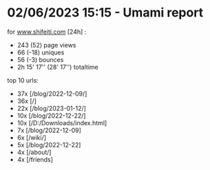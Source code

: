# 02/06/2023 15:15 - Umami report
for www.shifeiti.com [24h] :

 - 243 (52) page views
 - 66 (-18) uniques
 - 56 (-3) bounces
 - 2h 15' 17'' (28' 17'') totaltime


top 10 urls:
 - 37x [/blog/2022-12-09/]
 - 36x [/]
 - 22x [/blog/2023-01-12/]
 - 10x [/blog/2022-12-22/]
 - 10x [/D:/Downloads/index.html]
 - 7x [/blog/2022-12-09]
 - 6x [/wiki/]
 - 5x [/blog/2022-12-22]
 - 4x [/about/]
 - 4x [/friends]


